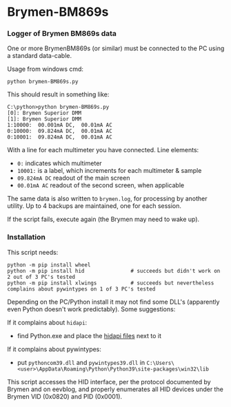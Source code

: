 # Brymen-BM869s

### Logger of Brymen BM869s data

One or more BrymenBM869s (or similar) must be connected to the PC using a standard data-cable. 

Usage from windows cmd: 
    
    python brymen-BM869s.py
    
This should result in something like:

    C:\python>python brymen-BM869s.py
    [0]: Brymen Superior DMM
    [1]: Brymen Superior DMM
    1:10000:  00.001mA DC,  00.01mA AC
    0:10000:  09.824mA DC,  00.01mA AC
    0:10001:  09.824mA DC,  00.01mA AC

With a line for each multimeter you have connected. Line elements:
- `0:` indicates which multimeter
- `10001:` is a label, which increments for each multimeter & sample
- `09.824mA DC` readout of the main screen
- `00.01mA AC` readout of the second screen, when applicable

The same data is also written to `brymen.log`, for processing by another utility. Up to 4 backups are maintained, one for each session. 

If the script fails, execute again (the Brymen may need to wake up). 


### Installation

This script needs:

    python -m pip install wheel
    python -m pip install hid               # succeeds but didn't work on 2 out of 3 PC's tested
    python -m pip install xlwings           # succeeds but nevertheless complains about pywintypes on 1 of 3 PC's tested

Depending on the PC/Python install it may not find some DLL's (apparently even Python doesn't work predictably). Some suggestions:

If it complains about `hidapi`:
- find Python.exe and place the [hidapi files](https://github.com/libusb/hidapi/releases/download/hidapi-0.10.1/hidapi-win.zip) next to it

If it complains about pywintypes: 
- put `pythoncom39.dll` and `pywintypes39.dll` in `C:\Users\<user>\AppData\Roaming\Python\Python39\site-packages\win32\lib`

This script accesses the HID interface, per the protocol documented by Brymen and on eevblog, and properly enumerates all HID devices under the Brymen VID (0x0820) and PID (0x0001). 


